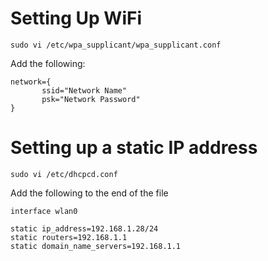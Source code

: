 # Setting Up WiFi

`sudo vi /etc/wpa_supplicant/wpa_supplicant.conf`

Add the following:

```
network={
       ssid="Network Name"
       psk="Network Password"
}
```

# Setting up a static IP address

`sudo vi /etc/dhcpcd.conf`

Add the following to the end of the file

```
interface wlan0

static ip_address=192.168.1.28/24
static routers=192.168.1.1
static domain_name_servers=192.168.1.1
```
